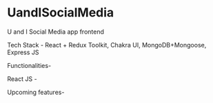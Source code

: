 # UandISocialMedia

U and I Social Media app frontend

Tech Stack - React + Redux Toolkit, Chakra UI, MongoDB+Mongoose, Express JS

Functionalities-

React JS -

Upcoming features-
